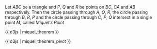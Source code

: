 Let $ABC$ be a triangle and $P$, $Q$ and $R$ be points on $BC$, $CA$ and $AB$ respectively. Then the circle passing through $A$, $Q$, $R$, the circle passing through $B$, $R$, $P$ and the circle passing through $C$, $P$, $Q$ intersect in a single point $M$, called _Miquel's Point_

{{ d3js | miquel_theorem }}

{{ d3js | miquel_theorem_pivot }}